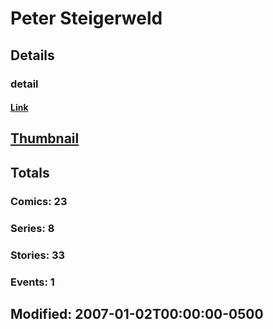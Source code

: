 # Peter  Steigerweld 
## Details
### detail
#### [Link](http://marvel.com/comics/creators/8061/peter_steigerweld?utm_campaign=apiRef&utm_source=225578a89fc76f3d20fbffda5d17a88d)
## [Thumbnail](http://i.annihil.us/u/prod/marvel/i/mg/9/70/4bb6d20837fe5.jpg)
## Totals
### Comics: 23
### Series: 8
### Stories: 33
### Events: 1
## Modified: 2007-01-02T00:00:00-0500